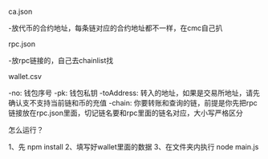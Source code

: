 
ca.json

-放代币的合约地址，每条链对应的合约地址都不一样，在cmc自己扒

rpc.json

-放rpc链接的，自己去chainlist找

wallet.csv

-no: 钱包序号
-pk: 钱包私钥
-toAddress: 转入的地址，如果是交易所地址，请先确认支不支持当前链和币的充值
-chain: 你要转账和查询的链，前提是你先把rpc链接放在rpc.json里面，切记链名要和rpc里面的链名对应，大小写严格区分

怎么运行？

1、先 npm install
2、填写好wallet里面的数据
3、在文件夹内执行 node main.js
